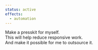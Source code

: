 ```yaml
---
status: active
effects:
  - automation
---
```


Make a presskit for myself.  
This will help reduce responsive work.  
And make it possible for me to outsource it.
